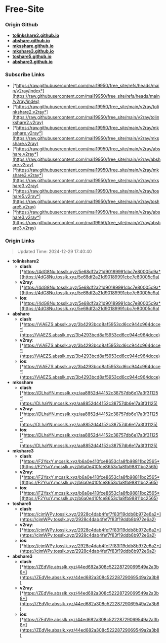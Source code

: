 # Free-Site

### Origin Github

- [**tolinkshare2.github.io**](https://github.com/tolinkshare2/tolinkshare2.github.io)
- [**abshare.github.io**](https://github.com/abshare/abshare.github.io)
- [**mksshare.github.io**](https://github.com/mksshare/mksshare.github.io)
- [**mkshare3.github.io**](https://github.com/mkshare3/mkshare3.github.io)
- [**toshare5.github.io**](https://github.com/toshare5/toshare5.github.io)
- [**abshare3.github.io**](https://github.com/abshare3/abshare3.github.io)

### Subscribe Links

- [*https://raw.githubusercontent.com/mai19950/free_site/refs/heads/main/v2ray/index*](https://raw.githubusercontent.com/mai19950/free_site/refs/heads/main/v2ray/index)
- [*https://raw.githubusercontent.com/mai19950/free_site/main/v2ray/tolinkshare2.v2ray*](https://raw.githubusercontent.com/mai19950/free_site/main/v2ray/tolinkshare2.v2ray)
- [*https://raw.githubusercontent.com/mai19950/free_site/main/v2ray/mksshare.v2ray*](https://raw.githubusercontent.com/mai19950/free_site/main/v2ray/mksshare.v2ray)
- [*https://raw.githubusercontent.com/mai19950/free_site/main/v2ray/abshare.v2ray*](https://raw.githubusercontent.com/mai19950/free_site/main/v2ray/abshare.v2ray)
- [*https://raw.githubusercontent.com/mai19950/free_site/main/v2ray/mkshare3.v2ray*](https://raw.githubusercontent.com/mai19950/free_site/main/v2ray/mkshare3.v2ray)
- [*https://raw.githubusercontent.com/mai19950/free_site/main/v2ray/toshare5.v2ray*](https://raw.githubusercontent.com/mai19950/free_site/main/v2ray/toshare5.v2ray)
- [*https://raw.githubusercontent.com/mai19950/free_site/main/v2ray/abshare3.v2ray*](https://raw.githubusercontent.com/mai19950/free_site/main/v2ray/abshare3.v2ray)

### Origin Links

> Updated Time: 2024-12-29 17:40:40

- **tolinkshare2**
  - **clash**: [*https://4dG8Nu.tosslk.xyz/5e68df2a21d90189991cbc7e80005c9a*](https://4dG8Nu.tosslk.xyz/5e68df2a21d90189991cbc7e80005c9a)
  - **v2ray**: [*https://4dG8Nu.tosslk.xyz/5e68df2a21d90189991cbc7e80005c9a*](https://4dG8Nu.tosslk.xyz/5e68df2a21d90189991cbc7e80005c9a)
  - **ios**: [*https://4dG8Nu.tosslk.xyz/5e68df2a21d90189991cbc7e80005c9a*](https://4dG8Nu.tosslk.xyz/5e68df2a21d90189991cbc7e80005c9a)
- **abshare**
  - **clash**: [*https://ViAEZS.absslk.xyz/3b4293bcd8af5953cd6cc944c964dcce*](https://ViAEZS.absslk.xyz/3b4293bcd8af5953cd6cc944c964dcce)
  - **v2ray**: [*https://ViAEZS.absslk.xyz/3b4293bcd8af5953cd6cc944c964dcce*](https://ViAEZS.absslk.xyz/3b4293bcd8af5953cd6cc944c964dcce)
  - **ios**: [*https://ViAEZS.absslk.xyz/3b4293bcd8af5953cd6cc944c964dcce*](https://ViAEZS.absslk.xyz/3b4293bcd8af5953cd6cc944c964dcce)
- **mksshare**
  - **clash**: [*https://DLhaYN.mcsslk.xyz/aa8852d44152c38757db6e17a3f31125*](https://DLhaYN.mcsslk.xyz/aa8852d44152c38757db6e17a3f31125)
  - **v2ray**: [*https://DLhaYN.mcsslk.xyz/aa8852d44152c38757db6e17a3f31125*](https://DLhaYN.mcsslk.xyz/aa8852d44152c38757db6e17a3f31125)
  - **ios**: [*https://DLhaYN.mcsslk.xyz/aa8852d44152c38757db6e17a3f31125*](https://DLhaYN.mcsslk.xyz/aa8852d44152c38757db6e17a3f31125)
- **mkshare3**
  - **clash**: [*https://F2YsxY.mcsslk.xyz/b6a0e410fce8653c1a8fb98811bc2565*](https://F2YsxY.mcsslk.xyz/b6a0e410fce8653c1a8fb98811bc2565)
  - **v2ray**: [*https://F2YsxY.mcsslk.xyz/b6a0e410fce8653c1a8fb98811bc2565*](https://F2YsxY.mcsslk.xyz/b6a0e410fce8653c1a8fb98811bc2565)
  - **ios**: [*https://F2YsxY.mcsslk.xyz/b6a0e410fce8653c1a8fb98811bc2565*](https://F2YsxY.mcsslk.xyz/b6a0e410fce8653c1a8fb98811bc2565)
- **toshare5**
  - **clash**: [*https://cjmWPy.tosslk.xyz/2928c4dab4fef7f83f19ddb8b972e6a2*](https://cjmWPy.tosslk.xyz/2928c4dab4fef7f83f19ddb8b972e6a2)
  - **v2ray**: [*https://cjmWPy.tosslk.xyz/2928c4dab4fef7f83f19ddb8b972e6a2*](https://cjmWPy.tosslk.xyz/2928c4dab4fef7f83f19ddb8b972e6a2)
  - **ios**: [*https://cjmWPy.tosslk.xyz/2928c4dab4fef7f83f19ddb8b972e6a2*](https://cjmWPy.tosslk.xyz/2928c4dab4fef7f83f19ddb8b972e6a2)
- **abshare3**
  - **clash**: [*https://ZEdVIe.absslk.xyz/44ed682a308c52228729069549a2a3b8*](https://ZEdVIe.absslk.xyz/44ed682a308c52228729069549a2a3b8)
  - **v2ray**: [*https://ZEdVIe.absslk.xyz/44ed682a308c52228729069549a2a3b8*](https://ZEdVIe.absslk.xyz/44ed682a308c52228729069549a2a3b8)
  - **ios**: [*https://ZEdVIe.absslk.xyz/44ed682a308c52228729069549a2a3b8*](https://ZEdVIe.absslk.xyz/44ed682a308c52228729069549a2a3b8)
